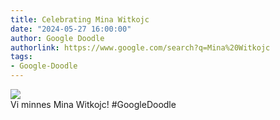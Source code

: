 ```yaml
---
title: Celebrating Mina Witkojc
date: "2024-05-27 16:00:00"
author: Google Doodle
authorlink: https://www.google.com/search?q=Mina%20Witkojc
tags:
- Google-Doodle
---
```

<img src="https://www.google.com/logos/doodles/2024/celebrating-mina-witkojc-6753651837110227.5-l.png" referrerpolicy="no-referrer"><br>Vi minnes Mina Witkojc! #GoogleDoodle